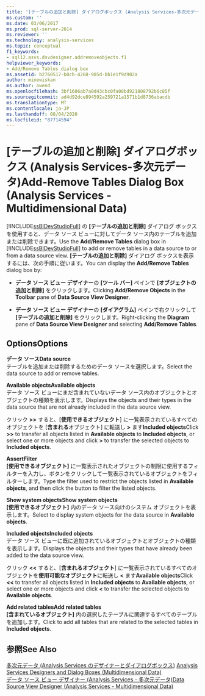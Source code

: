 ```yaml
---
title: '[テーブルの追加と削除] ダイアログボックス (Analysis Services-多次元データ) |Microsoft Docs'
ms.custom: ''
ms.date: 03/06/2017
ms.prod: sql-server-2014
ms.reviewer: ''
ms.technology: analysis-services
ms.topic: conceptual
f1_keywords:
- sql12.asvs.dsvdesigner.addremoveobjects.f1
helpviewer_keywords:
- Add/Remove Tables dialog box
ms.assetid: b2760517-b0cb-4268-905d-bb1e1f9d902a
author: minewiskan
ms.author: owend
ms.openlocfilehash: 3bf1606ab7a0d43cbc0fa08bd921808792b6c85f
ms.sourcegitcommit: ad4d92dce894592a259721a1571b1d8736abacdb
ms.translationtype: MT
ms.contentlocale: ja-JP
ms.lasthandoff: 08/04/2020
ms.locfileid: "87714594"
---
```

# <a name="add-remove-tables-dialog-box-analysis-services---multidimensional-data"></a><span data-ttu-id="96e1d-102">[テーブルの追加と削除] ダイアログボックス (Analysis Services-多次元データ)</span><span class="sxs-lookup"><span data-stu-id="96e1d-102">Add-Remove Tables Dialog Box (Analysis Services - Multidimensional Data)</span></span>
  <span data-ttu-id="96e1d-103">[!INCLUDE[ssBIDevStudioFull](../../includes/ssbidevstudiofull-md.md)] の **[テーブルの追加と削除]** ダイアログ ボックスを使用すると、データ ソース ビューに対してデータ ソース内のテーブルを追加または削除できます。</span><span class="sxs-lookup"><span data-stu-id="96e1d-103">Use the **Add/Remove Tables** dialog box in [!INCLUDE[ssBIDevStudioFull](../../includes/ssbidevstudiofull-md.md)] to add or remove tables in a data source to or from a data source view.</span></span> <span data-ttu-id="96e1d-104">**[テーブルの追加と削除]** ダイアログ ボックスを表示するには、次の手順に従います。</span><span class="sxs-lookup"><span data-stu-id="96e1d-104">You can display the **Add/Remove Tables** dialog box by:</span></span>  
  
-   <span data-ttu-id="96e1d-105">**データ ソース ビュー デザイナー**の **[ツール バー]** ペインで **[オブジェクトの追加と削除]** をクリックします。</span><span class="sxs-lookup"><span data-stu-id="96e1d-105">Clicking **Add/Remove Objects** in the **Toolbar** pane of **Data Source View Designer**.</span></span>  
  
-   <span data-ttu-id="96e1d-106">**データ ソース ビュー デザイナー**の **[ダイアグラム]** ペインで右クリックして **[テーブルの追加と削除]** をクリックします。</span><span class="sxs-lookup"><span data-stu-id="96e1d-106">Right-clicking the **Diagram** pane of **Data Source View Designer** and selecting **Add/Remove Tables**.</span></span>  
  
## <a name="options"></a><span data-ttu-id="96e1d-107">Options</span><span class="sxs-lookup"><span data-stu-id="96e1d-107">Options</span></span>  
 <span data-ttu-id="96e1d-108">**データ ソース**</span><span class="sxs-lookup"><span data-stu-id="96e1d-108">**Data source**</span></span>  
 <span data-ttu-id="96e1d-109">テーブルを追加または削除するためのデータ ソースを選択します。</span><span class="sxs-lookup"><span data-stu-id="96e1d-109">Select the data source to add or remove tables.</span></span>  
  
 <span data-ttu-id="96e1d-110">**Available objects**</span><span class="sxs-lookup"><span data-stu-id="96e1d-110">**Available objects**</span></span>  
 <span data-ttu-id="96e1d-111">データ ソース ビューにまだ含まれていないデータ ソース内のオブジェクトとオブジェクトの種類を表示します。</span><span class="sxs-lookup"><span data-stu-id="96e1d-111">Displays the objects and their types in the data source that are not already included in the data source view.</span></span>  
  
 <span data-ttu-id="96e1d-112">クリック **>>** すると、[**使用できるオブジェクト**] に一覧表示されているすべてのオブジェクトを [**含まれる**オブジェクト] に転送し **>** ます**Included objects**</span><span class="sxs-lookup"><span data-stu-id="96e1d-112">Click **>>** to transfer all objects listed in **Available objects** to **Included objects**, or select one or more objects and click **>** to transfer the selected objects to **Included objects**.</span></span>  
  
 <span data-ttu-id="96e1d-113">**Assert**</span><span class="sxs-lookup"><span data-stu-id="96e1d-113">**Filter**</span></span>  
 <span data-ttu-id="96e1d-114">**[使用できるオブジェクト]** に一覧表示されたオブジェクトの制限に使用するフィルターを入力し、ボタンをクリックして一覧表示されているオブジェクトをフィルターします。</span><span class="sxs-lookup"><span data-stu-id="96e1d-114">Type the filter used to restrict the objects listed in **Available objects**, and then click the button to filter the listed objects.</span></span>  
  
 <span data-ttu-id="96e1d-115">**Show system objects**</span><span class="sxs-lookup"><span data-stu-id="96e1d-115">**Show system objects**</span></span>  
 <span data-ttu-id="96e1d-116">**[使用できるオブジェクト]** 内のデータ ソース向けのシステム オブジェクトを表示します。</span><span class="sxs-lookup"><span data-stu-id="96e1d-116">Select to display system objects for the data source in **Available objects**.</span></span>  
  
 <span data-ttu-id="96e1d-117">**Included objects**</span><span class="sxs-lookup"><span data-stu-id="96e1d-117">**Included objects**</span></span>  
 <span data-ttu-id="96e1d-118">データ ソース ビューに既に追加されているオブジェクトとオブジェクトの種類を表示します。</span><span class="sxs-lookup"><span data-stu-id="96e1d-118">Displays the objects and their types that have already been added to the data source view.</span></span>  
  
 <span data-ttu-id="96e1d-119">クリック **<<** すると、[**含まれるオブジェクト**] に一覧表示されているすべてのオブジェクトを**使用可能なオブジェクト**に転送し **<** ます**Available objects**</span><span class="sxs-lookup"><span data-stu-id="96e1d-119">Click **<<** to transfer all objects listed in **Included objects** to **Available objects**, or select one or more objects and click **<** to transfer the selected objects to **Available objects**.</span></span>  
  
 <span data-ttu-id="96e1d-120">**Add related tables**</span><span class="sxs-lookup"><span data-stu-id="96e1d-120">**Add related tables**</span></span>  
 <span data-ttu-id="96e1d-121">**[含まれているオブジェクト]** 内の選択したテーブルに関連するすべてのテーブルを追加します。</span><span class="sxs-lookup"><span data-stu-id="96e1d-121">Click to add all tables that are related to the selected tables in **Included objects**.</span></span>  
  
## <a name="see-also"></a><span data-ttu-id="96e1d-122">参照</span><span class="sxs-lookup"><span data-stu-id="96e1d-122">See Also</span></span>  
 <span data-ttu-id="96e1d-123">[多次元データ &#40;Analysis Services のデザイナーとダイアログボックス&#41;](../analysis-services/analysis-services-designers-and-dialog-boxes-multidimensional-data.md) </span><span class="sxs-lookup"><span data-stu-id="96e1d-123">[Analysis Services Designers and Dialog Boxes &#40;Multidimensional Data&#41;](../analysis-services/analysis-services-designers-and-dialog-boxes-multidimensional-data.md) </span></span>  
 [<span data-ttu-id="96e1d-124">データ ソース ビュー デザイナー (Analysis Services - 多次元データ)</span><span class="sxs-lookup"><span data-stu-id="96e1d-124">Data Source View Designer &#40;Analysis Services - Multidimensional Data&#41;</span></span>](../analysis-services/data-source-view-designer-analysis-services-multidimensional-data.md)  
  
  
